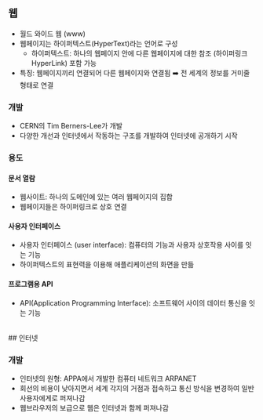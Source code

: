 ## 웹

- 월드 와이드 웹 (www)
- 웹페이지는 하이퍼텍스트(HyperText)라는 언어로 구성
  - 하이퍼텍스트: 하나의 웹페이지 안에 다른 웹페이지에 대한 참조 (하이퍼링크 HyperLink) 포함 가능
- 특징: 웹페이지끼리 연결되어 다른 웹페이지와 연결됨 ➡️ 전 세계의 정보를 거미줄 형태로 연결

### 개발

- CERN의 Tim Berners-Lee가 개발
- 다양한 개선과 인터넷에서 작동하는 구조를 개발하여 인터넷에 공개하기 시작

### 용도

#### 문서 열람

- 웹사이트: 하나의 도메인에 있는 여러 웹페이지의 집합
- 웹페이지들은 하이퍼링크로 상호 연결

#### 사용자 인터페이스

- 사용자 인터페이스 (user interface): 컴퓨터의 기능과 사용자 상호작용 사이를 잇는 기능
- 하이퍼텍스트의 표현력을 이용해 애플리케이션의 화면을 만듦

#### 프로그램용 API

- API(Application Programming Interface): 소프트웨어 사이의 데이터 통신을 잇는 기능

<br/>
## 인터넷

### 개발

- 인터넷의 원형: APPA에서 개발한 컴퓨터 네트워크 ARPANET
- 회선의 비용이 낮아지면서 세계 각지의 거점과 접속하고 통신 방식을 변경하여 일반 사용자에게로 퍼져나감
- 웹브라우저의 보급으로 웹은 인터넷과 함께 퍼져나감
